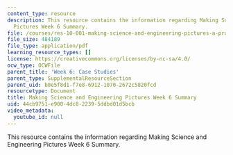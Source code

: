 ```yaml
---
content_type: resource
description: This resource contains the information regarding Making Science and Engineering
  Pictures Week 6 Summary.
file: /courses/res-10-001-making-science-and-engineering-pictures-a-practical-guide-to-presenting-your-work-spring-2016/44cb9751e9004dc822395ddbd01d5bcb_MITRES_10_001S16_Sum_Wk6.pdf
file_size: 484189
file_type: application/pdf
learning_resource_types: []
license: https://creativecommons.org/licenses/by-nc-sa/4.0/
ocw_type: OCWFile
parent_title: 'Week 6: Case Studies'
parent_type: SupplementalResourceSection
parent_uid: b0e5f8d1-f7e8-6912-1070-2672c5820fcd
resourcetype: Document
title: Making Science and Engineering Pictures Week 6 Summary
uid: 44cb9751-e900-4dc8-2239-5ddbd01d5bcb
video_metadata:
  youtube_id: null
---
```

This resource contains the information regarding Making Science and Engineering Pictures Week 6 Summary.